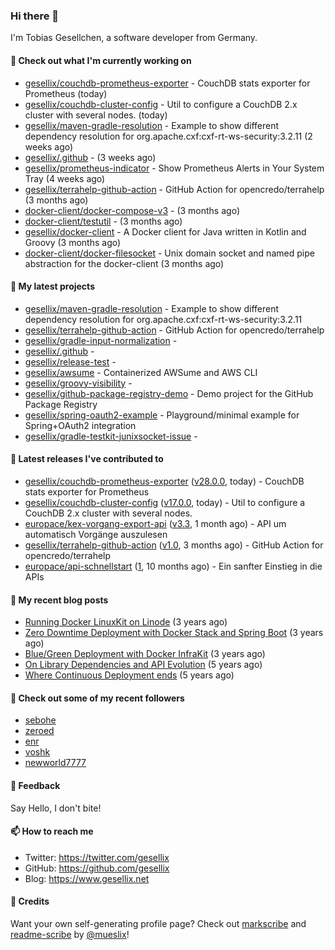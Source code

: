 ### Hi there 👋

I'm Tobias Gesellchen, a software developer from Germany.

#### 👷 Check out what I'm currently working on

- [gesellix/couchdb-prometheus-exporter](https://github.com/gesellix/couchdb-prometheus-exporter) - CouchDB stats exporter for Prometheus (today)
- [gesellix/couchdb-cluster-config](https://github.com/gesellix/couchdb-cluster-config) - Util to configure a CouchDB 2.x cluster with several nodes. (today)
- [gesellix/maven-gradle-resolution](https://github.com/gesellix/maven-gradle-resolution) - Example to show different dependency resolution for org.apache.cxf:cxf-rt-ws-security:3.2.11 (2 weeks ago)
- [gesellix/.github](https://github.com/gesellix/.github) -  (3 weeks ago)
- [gesellix/prometheus-indicator](https://github.com/gesellix/prometheus-indicator) - Show Prometheus Alerts in Your System Tray (4 weeks ago)
- [gesellix/terrahelp-github-action](https://github.com/gesellix/terrahelp-github-action) - GitHub Action for opencredo/terrahelp (3 months ago)
- [docker-client/docker-compose-v3](https://github.com/docker-client/docker-compose-v3) -  (3 months ago)
- [docker-client/testutil](https://github.com/docker-client/testutil) -  (3 months ago)
- [gesellix/docker-client](https://github.com/gesellix/docker-client) - A Docker client for Java written in Kotlin and Groovy (3 months ago)
- [docker-client/docker-filesocket](https://github.com/docker-client/docker-filesocket) - Unix domain socket and named pipe abstraction for the docker-client (3 months ago)

#### 🌱 My latest projects

- [gesellix/maven-gradle-resolution](https://github.com/gesellix/maven-gradle-resolution) - Example to show different dependency resolution for org.apache.cxf:cxf-rt-ws-security:3.2.11
- [gesellix/terrahelp-github-action](https://github.com/gesellix/terrahelp-github-action) - GitHub Action for opencredo/terrahelp
- [gesellix/gradle-input-normalization](https://github.com/gesellix/gradle-input-normalization) - 
- [gesellix/.github](https://github.com/gesellix/.github) - 
- [gesellix/release-test](https://github.com/gesellix/release-test) - 
- [gesellix/awsume](https://github.com/gesellix/awsume) - Containerized AWSume and AWS CLI
- [gesellix/groovy-visibility](https://github.com/gesellix/groovy-visibility) - 
- [gesellix/github-package-registry-demo](https://github.com/gesellix/github-package-registry-demo) - Demo project for the GitHub Package Registry
- [gesellix/spring-oauth2-example](https://github.com/gesellix/spring-oauth2-example) - Playground/minimal example for Spring&#43;OAuth2 integration
- [gesellix/gradle-testkit-junixsocket-issue](https://github.com/gesellix/gradle-testkit-junixsocket-issue) - 

#### 🔭 Latest releases I've contributed to

- [gesellix/couchdb-prometheus-exporter](https://github.com/gesellix/couchdb-prometheus-exporter) ([v28.0.0](https://github.com/gesellix/couchdb-prometheus-exporter/releases/tag/v28.0.0), today) - CouchDB stats exporter for Prometheus
- [gesellix/couchdb-cluster-config](https://github.com/gesellix/couchdb-cluster-config) ([v17.0.0](https://github.com/gesellix/couchdb-cluster-config/releases/tag/v17.0.0), today) - Util to configure a CouchDB 2.x cluster with several nodes.
- [europace/kex-vorgang-export-api](https://github.com/europace/kex-vorgang-export-api) ([v3.3](https://github.com/europace/kex-vorgang-export-api/releases/tag/v3.3), 1 month ago) - API um automatisch Vorgänge auszulesen
- [gesellix/terrahelp-github-action](https://github.com/gesellix/terrahelp-github-action) ([v1.0](https://github.com/gesellix/terrahelp-github-action/releases/tag/v1.0), 3 months ago) - GitHub Action for opencredo/terrahelp
- [europace/api-schnellstart](https://github.com/europace/api-schnellstart) ([1](https://github.com/europace/api-schnellstart/releases/tag/1), 10 months ago) - Ein sanfter Einstieg in die APIs

#### 📜 My recent blog posts

- [Running Docker LinuxKit on Linode](https://www.gesellix.net/post/running-docker-linuxkit-on-linode/) (3 years ago)
- [Zero Downtime Deployment with Docker Stack and Spring Boot](https://www.gesellix.net/post/zero-downtime-deployment-with-docker-stack-and-spring-boot/) (3 years ago)
- [Blue/Green Deployment with Docker InfraKit](https://www.gesellix.net/post/blue-green-deployment-with-docker-infrakit/) (3 years ago)
- [On Library Dependencies and API Evolution](https://www.gesellix.net/post/choosing-a-library/) (5 years ago)
- [Where Continuous Deployment ends](https://www.gesellix.net/post/where-continuous-deployment-ends/) (5 years ago)



#### 👯 Check out some of my recent followers

- [sebohe](https://github.com/sebohe)
- [zeroed](https://github.com/zeroed)
- [enr](https://github.com/enr)
- [voshk](https://github.com/voshk)
- [newworld7777](https://github.com/newworld7777)

#### 💬 Feedback

Say Hello, I don't bite!

#### 📫 How to reach me

- Twitter: https://twitter.com/gesellix
- GitHub: https://github.com/gesellix
- Blog: https://www.gesellix.net

#### 🙇 Credits

Want your own self-generating profile page? Check out [markscribe](https://github.com/muesli/markscribe)
and [readme-scribe](https://github.com/muesli/readme-scribe) by [@mueslix](https://twitter.com/mueslix)!
